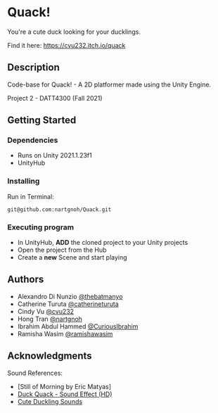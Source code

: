 # Quack!

You're a cute duck looking for your ducklings.

Find it here: https://cvu232.itch.io/quack

## Description

Code-base for Quack! - A 2D platformer made using the Unity Engine.

Project 2 - DATT4300 (Fall 2021)

## Getting Started

### Dependencies

* Runs on Unity 2021.1.23f1
* UnityHub

### Installing
Run in Terminal:
```
git@github.com:nartgnoh/Quack.git
```

### Executing program

* In UnityHub, **ADD** the cloned project to your Unity projects
* Open the project from the Hub
* Create a **new** Scene and start playing

## Authors

* Alexandro Di Nunzio [@thebatmanyo](https://github.com/thebatmanyo)
* Catherine Turuta [@catherineturuta](https://github.com/catherineturuta)
* Cindy Vu [@cvu232](https://github.com/cvu232)
* Hong Tran [@nartgnoh](https://github.com/nartgnoh)
* Ibrahim Abdul Hammed [@CuriousIbrahim](https://github.com/CuriousIbrahim)
* Ramisha Wasim [@ramishawasim](https://github.com/ramishawasim)

## Acknowledgments
Sound References:
* [Still of Morning by Eric Matyas]
* [Duck Quack - Sound Effect (HD)](https://www.youtube.com/watch?v=aqCxlxclyzo)
* [Cute Duckling Sounds](https://www.youtube.com/watch?v=9r6PS1tEEzs)
